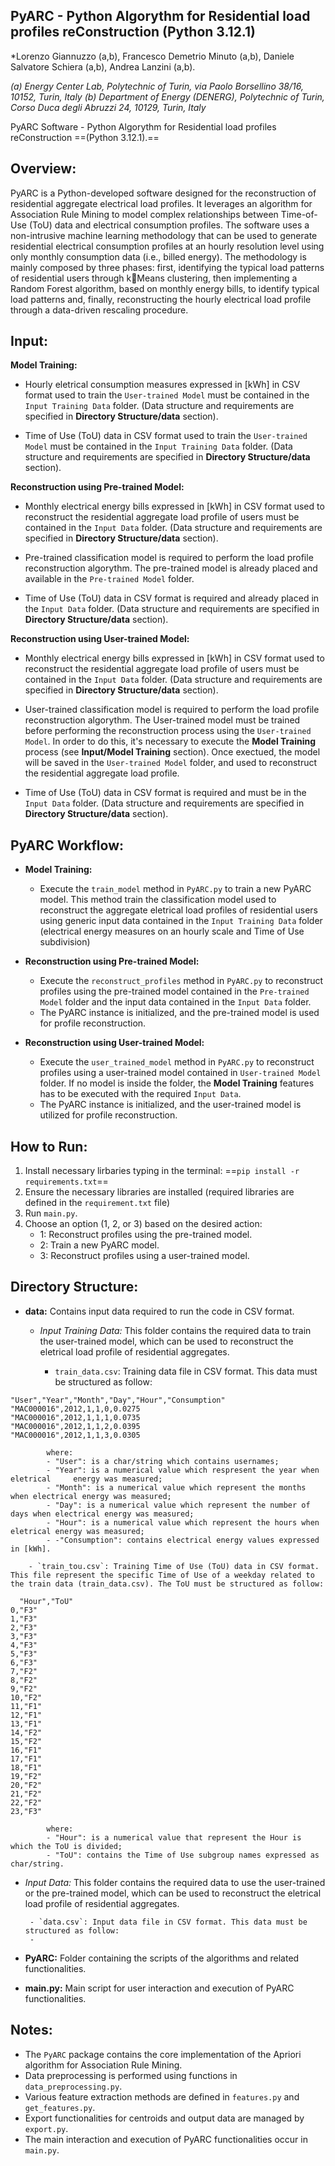 
## PyARC - Python Algorythm for Residential load profiles reConstruction (Python 3.12.1)

*Lorenzo Giannuzzo (a,b), Francesco Demetrio Minuto (a,b), Daniele Salvatore Schiera (a,b), Andrea Lanzini (a,b). 

*(a) Energy Center Lab, Polytechnic of Turin, via Paolo Borsellino 38/16, 10152, Turin, Italy* 
*(b) Department of Energy (DENERG), Polytechnic of Turin, Corso Duca degli Abruzzi 24, 10129, Turin, Italy*

PyARC Software - Python Algorythm for Residential load profiles reConstruction ==(Python 3.12.1).==
## Overview:

PyARC is a Python-developed software designed for the reconstruction of residential aggregate electrical load profiles. It leverages an algorithm for Association Rule Mining to model complex relationships between Time-of-Use (ToU) data and electrical consumption profiles. The software uses a non-intrusive machine learning methodology that can be used to generate residential electrical consumption profiles at an hourly resolution level using only monthly consumption data (i.e., billed energy). The methodology is mainly composed by three phases: first, identifying the typical load patterns of residential users through kMeans clustering, then implementing a Random Forest algorithm, based on monthly energy bills, to identify typical load patterns and, finally, reconstructing the hourly electrical load profile through a data-driven rescaling procedure.

## Input:

**Model Training:**

- Hourly eletrical consumption measures expressed in [kWh] in CSV format used to train the `User-trained Model` must be contained in the `Input Training Data` folder. (Data structure and requirements are specified in **Directory Structure/data** section).

- Time of Use (ToU) data in CSV format used to train the `User-trained Model` must be contained in the `Input Training Data` folder. (Data structure and requirements are specified in **Directory Structure/data** section).

 **Reconstruction using Pre-trained Model:**

- Monthly electrical energy bills expressed in [kWh] in CSV format used to reconstruct the residential aggregate load profile of users must be contained in the `Input Data` folder. (Data structure and requirements are specified in **Directory Structure/data** section).

- Pre-trained classification model is required to perform the load profile reconstruction algorythm. The pre-trained model is already placed and available in the `Pre-trained Model` folder.

 - Time of Use (ToU) data in CSV format is required and already placed in the `Input Data` folder. (Data structure and requirements are specified in **Directory Structure/data** section).

 **Reconstruction using User-trained Model:**

- Monthly electrical energy bills expressed in [kWh] in CSV format used to reconstruct the residential aggregate load profile of users must be contained in the `Input Data` folder. (Data structure and requirements are specified in **Directory Structure/data** section).

- User-trained classification model is required to perform the load profile reconstruction algorythm. The User-trained model must be trained before performing the reconstruction process using the `User-trained Model`. In order to do this, it's necessary to execute the **Model Training** process (see **Input/Model Training** section). Once exectued, the model will be saved in the `User-trained Model` folder, and used to reconstruct the residential aggregate load profile.

 - Time of Use (ToU) data in CSV format is required and must be in the `Input Data` folder. (Data structure and requirements are specified in **Directory Structure/data** section).

## PyARC Workflow:

- **Model Training:**
    
    - Execute the `train_model` method in `PyARC.py` to train a new PyARC model. This method train the classification model used to reconstruct the aggregate eletrical load profiles of residential users using generic input data contained in the `Input Training Data` folder (electrical energy measures on an hourly scale and Time of Use subdivision)

- **Reconstruction using Pre-trained Model:**
    
    - Execute the `reconstruct_profiles` method in `PyARC.py` to reconstruct profiles using the pre-trained model contained in the `Pre-trained Model` folder and the input data contained in the `Input Data` folder.
    - The PyARC instance is initialized, and the pre-trained model is used for profile reconstruction.
    
- **Reconstruction using User-trained Model:**
    
    - Execute the `user_trained_model` method in `PyARC.py` to reconstruct profiles using a user-trained model contained in `User-trained Model` folder. If no model is inside the folder, the **Model Training** features has to be executed with the required `Input Data`.
    - The PyARC instance is initialized, and the user-trained model is utilized for profile reconstruction.

## How to Run:

1. Install necessary lirbaries typing in the terminal: ==`pip install -r requirements.txt`== 
2. Ensure the necessary libraries are installed (required libraries are defined in the `requirement.txt` file)
3. Run `main.py`.
4. Choose an option (1, 2, or 3) based on the desired action:
    - 1: Reconstruct profiles using the pre-trained model.
    - 2: Train a new PyARC model.
    - 3: Reconstruct profiles using a user-trained model.


## Directory Structure:

- **data:** Contains input data required to run the code in CSV format.
    
    - _Input Training Data:_ This folder contains the required data to train the user-trained model, which can be used to reconstruct the eletrical load profile of residential aggregates.
    
        - `train_data.csv`: Training data file in CSV format. This data must be structured as follow:
```    
"User","Year","Month","Day","Hour","Consumption"
"MAC000016",2012,1,1,0,0.0275
"MAC000016",2012,1,1,1,0.0735
"MAC000016",2012,1,1,2,0.0395
"MAC000016",2012,1,1,3,0.0305
```
            where:
            - "User": is a char/string which contains usernames;
            - "Year": is a numerical value which respresent the year when eletrical     energy was measured;
            - "Month": is a numerical value which represent the months when electrical energy was measured;
            - "Day": is a numerical value which represent the number of days when electrical energy was measured;
            - "Hour": is a numerical value which represent the hours when eletrical energy was measured;
            - -"Consumption": contains electrical energy values expressed in [kWh].
        
        - `train_tou.csv`: Training Time of Use (ToU) data in CSV format. This file represent the specific Time of Use of a weekday related to the train data (train_data.csv). The ToU must be structured as follow:
```
  "Hour","ToU"  
0,"F3"  
1,"F3"  
2,"F3"  
3,"F3"  
4,"F3"  
5,"F3"  
6,"F3"  
7,"F2"  
8,"F2"  
9,"F2"  
10,"F2"  
11,"F1"  
12,"F1"  
13,"F1"  
14,"F2"  
15,"F2"  
16,"F1"  
17,"F1"  
18,"F1"  
19,"F2"  
20,"F2"  
21,"F2"  
22,"F2"  
23,"F3"      
```
            where:
            - "Hour": is a numerical value that represent the Hour is which the ToU is divided;
            - "ToU": contains the Time of Use subgroup names expressed as char/string.

 - *Input Data:* This folder contains the required data to use the user-trained  or the pre-trained model, which can be used to reconstruct the eletrical load profile of residential aggregates.

        - `data.csv`: Input data file in CSV format. This data must be structured as follow:
        - 
    
- **PyARC:** Folder containing the scripts of the algorithms and related functionalities.
    
- **main.py:** Main script for user interaction and execution of PyARC functionalities.
    


## Notes:

- The `PyARC` package contains the core implementation of the Apriori algorithm for Association Rule Mining.
- Data preprocessing is performed using functions in `data_preprocessing.py`.
- Various feature extraction methods are defined in `features.py` and `get_features.py`.
- Export functionalities for centroids and output data are managed by `export.py`.
- The main interaction and execution of PyARC functionalities occur in `main.py`.


